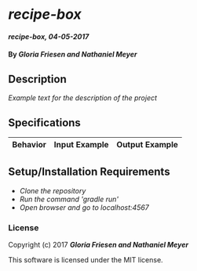# _recipe-box_

#### _recipe-box, 04-05-2017_

#### By _**Gloria Friesen and Nathaniel Meyer**_

## Description
_Example text for the description of the project_


## Specifications

| Behavior                   | Input Example     | Output Example    |
| -------------------------- | -----------------:| -----------------:|



## Setup/Installation Requirements

* _Clone the repository_
* _Run the command 'gradle run'_
* _Open browser and go to localhost:4567_


### License

Copyright (c) 2017 **_Gloria Friesen and Nathaniel Meyer_**

This software is licensed under the MIT license.
